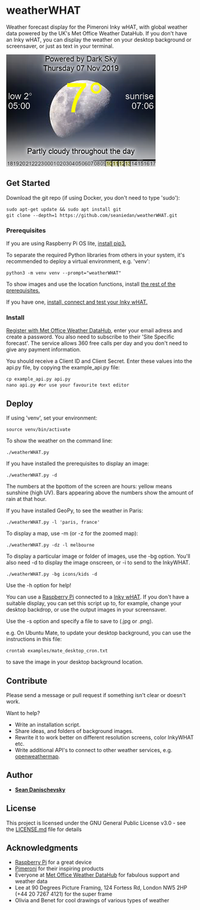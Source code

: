 # weatherWHAT

Weather forecast display for the Pimeroni Inky wHAT, with global weather data powered by the UK's Met Office Weather DataHub. If you don't have an Inky wHAT, you can display the weather on your desktop background or screensaver, or just as text in your terminal.

![display example](./docs/images/color_moon.png)

## Get Started

Download the git repo (if using Docker, you don't need to type 'sudo'):
```
sudo apt-get update && sudo apt install git
git clone --depth=1 https://github.com/seaniedan/weatherWHAT.git
```

### Prerequisites

If you are using Raspberry Pi OS lite, [install pip3.](./docs/raspbian-lite.md)

To separate the required Python libraries from others in your system, it's recommended to deploy a virtual environment, e.g. 'venv':

```
python3 -m venv venv --prompt="weatherWHAT"
```

To show images and use the location functions, install [the rest of the prerequisites.](./docs/prerequisites.md)

If you have one, [install, connect and test your Inky wHAT.](https://github.com/pimoroni/inky)

### Install

[Register with Met Office Weather DataHub](https://metoffice.apiconnect.ibmcloud.com/metoffice/production/), enter your email adress and create a password. You also need to subscribe to their 'Site Specific forecast'. The service allows 360 free calls per day and you don't need to give any payment information. 

You should receive a Client ID and Client Secret. Enter these values into the api.py file, by copying the example_api.py file:
```
cp example_api.py api.py
nano api.py #or use your favourite text editor
```

## Deploy

If using 'venv', set your environment:
```
source venv/bin/activate
```

To show the weather on the command line:
```
./weatherWHAT.py
```

If you have installed the prerequisites to display an image:
```
./weatherWHAT.py -d
```

The numbers at the bpottom of the screen are hours: yellow means sunshine (high UV). Bars appearing above the numbers show the amount of rain at that hour.

If you have installed GeoPy, to see the weather in Paris:
```
./weatherWHAT.py -l 'paris, france' 
```

To display a map, use -m (or -z for the zoomed map):
```
./weatherWHAT.py -dz -l melbourne
```

To display a particular image or folder of images, use the -bg option. You'll also need -d to display the image onscreen, or -i to send to the InkyWHAT.
```
./weatherWHAT.py -bg icons/kids -d
```

Use the -h option for help!


You can use a [Raspberry Pi](https://www.raspberrypi.org/) connected to a [Inky wHAT](https://shop.pimoroni.com/products/inky-what). 
If you don't have a suitable display, you can set this script up to, for example, change your desktop backdrop, or use the output images in your screensaver. 

Use the -s option and specify a file to save to (.jpg or .png). 

e.g. On Ubuntu Mate, to update your desktop background, you can use the instructions in this file:
```
crontab examples/mate_desktop_cron.txt
```
to save the image in your desktop background location.

## Contribute

Please send a message or pull request if something isn't clear or doesn't work. 

Want to help? 
* Write an installation script.
* Share ideas, and folders of background images.
* Rewrite it to work better on different resolution screens, color InkyWHAT etc.
* Write additional API's to connect to other weather services, e.g. [openweathermap](https://openweathermap.org/api).


## Author

* **[Sean Danischevsky](https://www.danischevsky.com)**


## License

This project is licensed under the GNU General Public License v3.0 - see the [LICENSE.md](LICENSE.md) file for details

## Acknowledgments

* [Raspberry Pi](https://www.raspberrypi.org) for a great device
* [Pimeroni](https://shop.pimoroni.com) for their inspiring products
* Everyone at [Met Office Weather DataHub](https://metoffice.apiconnect.ibmcloud.com/metoffice/production/) for fabulous support and weather data
* Lee at 90 Degrees Picture Framing, 124 Fortess Rd, London NW5 2HP (+44 20 7267 4121) for the super frame
* Olivia and Benet for cool drawings of various types of weather
